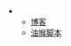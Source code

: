 <!--
  ':ignore' 不处理链接
-->
- <span style="color: #fff;">更多</span>
  - [博客](/blog/ ':ignore')
  - [油猴脚本](/tampermonkey/ ':ignore')